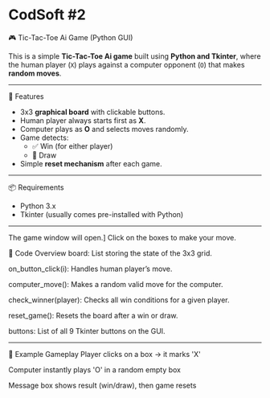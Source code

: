 # CodSoft #2
🎮 Tic-Tac-Toe Ai Game (Python GUI)

This is a simple **Tic-Tac-Toe Ai game** built using **Python and Tkinter**, where the human player (`X`) plays against a computer opponent (`O`) that makes **random moves**.

---

 🧠 Features

- 3x3 **graphical board** with clickable buttons.
- Human player always starts first as **X**.
- Computer plays as **O** and selects moves randomly.
- Game detects:
  - ✅ Win (for either player)
  - 🤝 Draw
- Simple **reset mechanism** after each game.

---

 📦 Requirements

- Python 3.x
- Tkinter (usually comes pre-installed with Python)

---

The game window will open.] Click on the boxes to make your move.

📜 Code Overview
board: List storing the state of the 3x3 grid.

on_button_click(i): Handles human player’s move.

computer_move(): Makes a random valid move for the computer.

check_winner(player): Checks all win conditions for a given player.

reset_game(): Resets the board after a win or draw.

buttons: List of all 9 Tkinter buttons on the GUI.

---

🧪 Example Gameplay
Player clicks on a box → it marks 'X'

Computer instantly plays 'O' in a random empty box

Message box shows result (win/draw), then game resets



